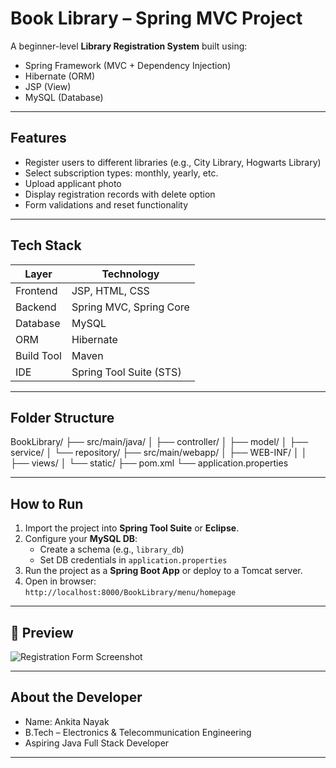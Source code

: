 #  Book Library – Spring MVC Project

A beginner-level **Library Registration System** built using:
-  Spring Framework (MVC + Dependency Injection)
-  Hibernate (ORM)
-  JSP (View)
-  MySQL (Database)

---

##  Features

-  Register users to different libraries (e.g., City Library, Hogwarts Library)
-  Select subscription types: monthly, yearly, etc.
-  Upload applicant photo
-  Display registration records with delete option
-  Form validations and reset functionality

---

##  Tech Stack

| Layer | Technology |
|-------|------------|
| Frontend | JSP, HTML, CSS |
| Backend | Spring MVC, Spring Core |
| Database | MySQL |
| ORM | Hibernate |
| Build Tool | Maven |
| IDE | Spring Tool Suite (STS) |

---

##  Folder Structure

BookLibrary/
├── src/main/java/
│ ├── controller/
│ ├── model/
│ ├── service/
│ └── repository/
├── src/main/webapp/
│ ├── WEB-INF/
│ │ ├── views/
│ └── static/
├── pom.xml
└── application.properties

---

##  How to Run

1. Import the project into **Spring Tool Suite** or **Eclipse**.
2. Configure your **MySQL DB**:
   - Create a schema (e.g., `library_db`)
   - Set DB credentials in `application.properties`
3. Run the project as a **Spring Boot App** or deploy to a Tomcat server.
4. Open in browser:  
   `http://localhost:8000/BookLibrary/menu/homepage`

---

## 📸 Preview

![Registration Form Screenshot](screenshots/form_preview.png)

---

##  About the Developer

-  Name: Ankita Nayak
-  B.Tech – Electronics & Telecommunication Engineering
-  Aspiring Java Full Stack Developer

---
